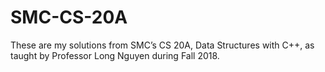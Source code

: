 # SMC-CS-20A

These are my solutions from SMC’s CS 20A, Data Structures with C++, as taught by Professor Long Nguyen during Fall 2018.